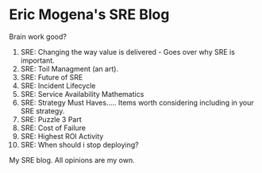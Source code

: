 # Eric Mogena's SRE Blog
Brain work good?

1. SRE: Changing the way value is delivered - Goes over why SRE is important.
2. SRE: Toil Managment (an art).
3. SRE: Future of SRE
4. SRE: Incident Lifecycle
5. SRE: Service Availability Mathematics
6. SRE: Strategy Must Haves..... Items worth considering including in your SRE strategy.
7. SRE: Puzzle 3 Part
8. SRE: Cost of Failure
9. SRE: Highest ROI Activity
10. SRE: When should i stop deploying?




My SRE blog. All opinions are my own.
